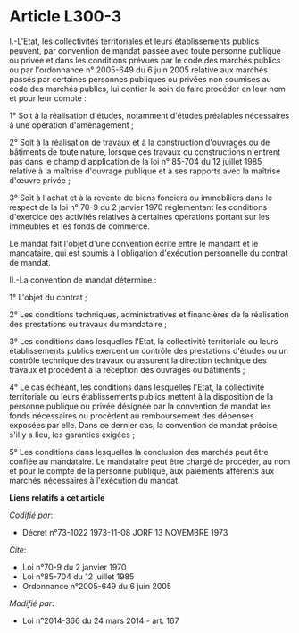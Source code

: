 # Article L300-3

I.-L'Etat, les collectivités territoriales et leurs établissements publics peuvent, par convention de mandat passée avec
toute personne publique ou privée et dans les conditions prévues par le code des marchés publics ou par l'ordonnance n°
2005-649 du 6 juin 2005 relative aux marchés passés par certaines personnes publiques ou privées non soumises au code des
marchés publics, lui confier le soin de faire procéder en leur nom et pour leur compte : 

1° Soit à la réalisation d'études, notamment d'études préalables nécessaires à une opération d'aménagement ; 

2° Soit à la réalisation de travaux et à la construction d'ouvrages ou de bâtiments de toute nature, lorsque ces travaux ou
constructions n'entrent pas dans le champ d'application de la loi n° 85-704 du 12 juillet 1985 relative à la maîtrise
d'ouvrage publique et à ses rapports avec la maîtrise d'œuvre privée ; 

3° Soit à l'achat et à la revente de biens fonciers ou immobiliers dans le respect de la loi n° 70-9 du 2 janvier 1970
réglementant les conditions d'exercice des activités relatives à certaines opérations portant sur les immeubles et les fonds
de commerce. 

Le mandat fait l'objet d'une convention écrite entre le mandant et le mandataire, qui est soumis à l'obligation d'exécution
personnelle du contrat de mandat. 

II.-La convention de mandat détermine : 

1° L'objet du contrat ; 

2° Les conditions techniques, administratives et financières de la réalisation des prestations ou travaux du mandataire ; 

3° Les conditions dans lesquelles l'Etat, la collectivité territoriale ou leurs établissements publics exercent un contrôle
des prestations d'études ou un contrôle technique des travaux ou assurent la direction technique des travaux et procèdent à
la réception des ouvrages ou bâtiments ; 

4° Le cas échéant, les conditions dans lesquelles l'Etat, la collectivité territoriale ou leurs établissements publics
mettent à la disposition de la personne publique ou privée désignée par la convention de mandat les fonds nécessaires ou
procèdent au remboursement des dépenses exposées par elle. Dans ce dernier cas, la convention de mandat précise, s'il y a
lieu, les garanties exigées ; 

5° Les conditions dans lesquelles la conclusion des marchés peut être confiée au mandataire. Le mandataire peut être chargé
de procéder, au nom et pour le compte de la personne publique, aux paiements afférents aux marchés nécessaires à l'exécution
du mandat.

**Liens relatifs à cet article**

_Codifié par_:

  - Décret n°73-1022 1973-11-08 JORF 13 NOVEMBRE 1973

_Cite_:

  - Loi n°70-9 du 2 janvier 1970
  - Loi n°85-704 du 12 juillet 1985
  - Ordonnance n°2005-649 du 6 juin 2005

_Modifié par_:

  - Loi n°2014-366 du 24 mars 2014 - art. 167
